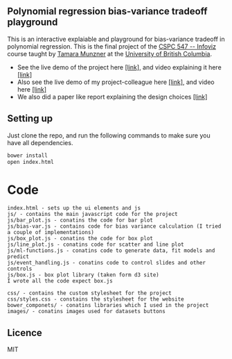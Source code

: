 ## Polynomial regression bias-variance tradeoff playground
This is an interactive explaiable and playground for bias-variance tradeoff in polynomial regression. This is the final project of the [CSPC 547 -- Infoviz](http://www.cs.ubc.ca/~tmm/courses/547-15/) course taught by [Tamara Munzner](https://www.cs.ubc.ca/~tmm/) at the [University of British Columbia](https://www.cs.ubc.ca/).

- See the live demo of the project here [[link]](https://gursimar.github.io/d3-visualizations/bias-var/), and video explaining it here [[link]](https://www.youtube.com/watch?v=CUX5UTdYsQs)
- Also see the live demo of my project-colleague here [[link]](https://halldorbjarni.github.io/knn-viz/), and video here [[link]](https://www.youtube.com/watch?v=C0njr3l3Zs8&feature=youtu.be&hd=1) 
- We also did a paper like report explaining the design choices [[link]](https://github.com/gursimar/d3-visualizations/blob/master/bias-var/cpsc547%20final%20report.pdf)

## Setting up
Just clone the repo, and run the following commands to make sure you have all dependencies.

```bash
bower install
open index.html
```

# Code
```
index.html - sets up the ui elements and js
js/ - contains the main javascript code for the project
js/bar_plot.js - conatins the code for bar plot
js/bias-var.js - contains code for bias variance calculation (I tried a couple of implementations)
js/box_plot.js - conatins the code for box plot
js/line_plot.js - conatins code for scatter and line plot
js/ml-functions.js - conatins code to generate data, fit models and predict
js/event_handling.js - conatins code to control slides and other controls
js/box.js - box plot library (taken form d3 site)
I wrote all the code expect box.js

css/ - contains the custom stylesheet for the project
css/styles.css - constains the stylesheet for the website
bower_componets/ - conatins libraries which I used in the project
images/ - conatins images used for datasets buttons

```

## Licence
MIT
